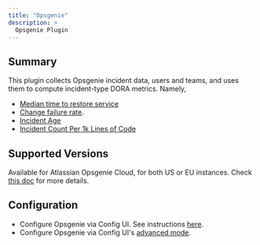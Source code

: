 ```yaml
---
title: "Opsgenie"
description: >
  Opsgenie Plugin
---
```


## Summary

This plugin collects Opsgenie incident data, users and teams, and uses them to compute incident-type DORA metrics. Namely,
* [Median time to restore service](/Metrics/MTTR.md)
* [Change failure rate](/Metrics/CFR.md).
* [Incident Age](/Metrics/IncidentAge.md)
* [Incident Count Per 1k Lines of Code](/Metrics/IncidentCountPer1kLinesOfCode.md)

## Supported Versions
Available for Atlassian Opsgenie Cloud, for both US or EU instances. Check [this doc](https://devlake.apache.org/docs/Overview/SupportedDataSources#data-sources-and-data-plugins) for more details.


## Configuration
* Configure Opsgenie via Config UI. See instructions [here](/Configuration/Opsgenie.md).
* Configure Opsgenie via Config UI's [advanced mode](/Configuration/AdvancedMode.md).
